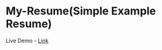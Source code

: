 # My-Resume(Simple Example Resume) 
Live Demo - [Link](https://bhavesh-chaudhari.github.io/My-Resume/)

